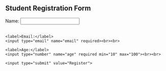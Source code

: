 <!DOCTYPE html>
<html>
<head>
  <title>Student Registration</title>
</head>
<body>
  <h2>Student Registration Form</h2>
  <form>
    <label>Name:</label>
    <input type="text" name="name" required minlength="2"><br><br>

    <label>Email:</label>
    <input type="email" name="email" required><br><br>

    <label>Age:</label>
    <input type="number" name="age" required min="10" max="100"><br><br>

    <input type="submit" value="Register">
  </form>
</body>
</html>

